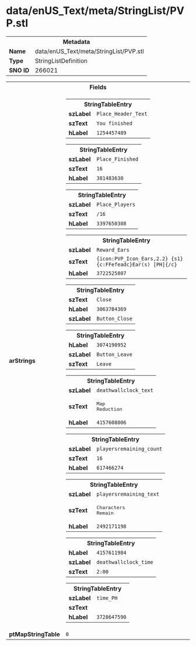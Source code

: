 <h1>data/enUS_Text/meta/StringList/PVP.stl</h1><table><tr><th colspan="100%">Metadata</th></tr><tr><td><b>Name</b></td><td>data/enUS_Text/meta/StringList/PVP.stl</td></tr><tr><td><b>Type</b></td><td>StringListDefinition</td></tr><tr><td><b>SNO ID</b></td><td>266021</td></tr></table>

<table><tr><th colspan="100%">Fields</th></tr><tr><td><b>arStrings</b></td><td><table><tr><th colspan="100%">StringTableEntry</th></tr><tr><td><b>szLabel</b></td><td><code>Place_Header_Text</code></td></tr><tr><td><b>szText</b></td><td><code>You finished</code></td></tr><tr><td><b>hLabel</b></td><td><code>1254457489</code></td></tr></table>


<table><tr><th colspan="100%">StringTableEntry</th></tr><tr><td><b>szLabel</b></td><td><code>Place_Finished</code></td></tr><tr><td><b>szText</b></td><td><code>16</code></td></tr><tr><td><b>hLabel</b></td><td><code>381483630</code></td></tr></table>


<table><tr><th colspan="100%">StringTableEntry</th></tr><tr><td><b>szLabel</b></td><td><code>Place_Players</code></td></tr><tr><td><b>szText</b></td><td><code>/16</code></td></tr><tr><td><b>hLabel</b></td><td><code>3397650308</code></td></tr></table>


<table><tr><th colspan="100%">StringTableEntry</th></tr><tr><td><b>szLabel</b></td><td><code>Reward_Ears</code></td></tr><tr><td><b>szText</b></td><td><code>{icon:PVP_Icon_Ears,2.2} {s1} {c:FFefeadc}Ear(s) [PH]{/c}</code></td></tr><tr><td><b>hLabel</b></td><td><code>3722525807</code></td></tr></table>


<table><tr><th colspan="100%">StringTableEntry</th></tr><tr><td><b>szText</b></td><td><code>Close</code></td></tr><tr><td><b>hLabel</b></td><td><code>3063784369</code></td></tr><tr><td><b>szLabel</b></td><td><code>Button_Close</code></td></tr></table>


<table><tr><th colspan="100%">StringTableEntry</th></tr><tr><td><b>hLabel</b></td><td><code>3074190952</code></td></tr><tr><td><b>szLabel</b></td><td><code>Button_Leave</code></td></tr><tr><td><b>szText</b></td><td><code>Leave</code></td></tr></table>


<table><tr><th colspan="100%">StringTableEntry</th></tr><tr><td><b>szLabel</b></td><td><code>deathwallclock_text</code></td></tr><tr><td><b>szText</b></td><td><pre>Map
Reduction</pre></td></tr><tr><td><b>hLabel</b></td><td><code>4157608006</code></td></tr></table>


<table><tr><th colspan="100%">StringTableEntry</th></tr><tr><td><b>szLabel</b></td><td><code>playersremaining_count</code></td></tr><tr><td><b>szText</b></td><td><code>16</code></td></tr><tr><td><b>hLabel</b></td><td><code>617466274</code></td></tr></table>


<table><tr><th colspan="100%">StringTableEntry</th></tr><tr><td><b>szLabel</b></td><td><code>playersremaining_text</code></td></tr><tr><td><b>szText</b></td><td><pre>Characters
Remain</pre></td></tr><tr><td><b>hLabel</b></td><td><code>2492171198</code></td></tr></table>


<table><tr><th colspan="100%">StringTableEntry</th></tr><tr><td><b>hLabel</b></td><td><code>4157611984</code></td></tr><tr><td><b>szLabel</b></td><td><code>deathwallclock_time</code></td></tr><tr><td><b>szText</b></td><td><code>2:00</code></td></tr></table>


<table><tr><th colspan="100%">StringTableEntry</th></tr><tr><td><b>szLabel</b></td><td><code>time_PH</code></td></tr><tr><td><b>szText</b></td><td><code></code></td></tr><tr><td><b>hLabel</b></td><td><code>3728647590</code></td></tr></table>


</td></tr><tr><td><b>ptMapStringTable</b></td><td><code>0</code></td></tr></table>


